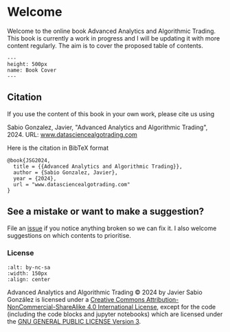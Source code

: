 # Welcome

Welcome to the online book Advanced Analytics and Algorithmic Trading. This book is currently a work in progress and I will be updating it with more content regularly. The aim is to cover the proposed table of contents. 

```{figure} img/cover.jpg
---
height: 500px
name: Book Cover
---
```

## Citation

If you use the content of this book in your own work, please cite us using

Sabio Gonzalez, Javier, "Advanced Analytics and Algorithmic Trading", 2024. URL: www.datasciencealgotrading.com

Here is the citation in BibTeX format

```
@book{JSG2024,
  title = {{Advanced Analytics and Algorithmic Trading}},
  author = {Sabio Gonzalez, Javier},
  year = {2024},
  url = "www.datasciencealgotrading.com"
}
```

## See a mistake or want to make a suggestion? 
File an [issue](https://github.com/xaviweise/aaat/issues) if you notice anything broken so we can fix it. I also welcome suggestions on which contents to prioritise.


### License
```{image} https://mirrors.creativecommons.org/presskit/buttons/88x31/png/by-nc-sa.png
:alt: by-nc-sa
:width: 150px
:align: center
```

Advanced Analytics and Algorithmic Trading © 2024 by Javier Sabio González is licensed under a [Creative Commons Attribution-NonCommercial-ShareAlike 4.0 International License](http://creativecommons.org/licenses/by-nc-sa/4.0/), except for the code (including the code blocks and jupyter notebooks) which are licensed under the [GNU GENERAL PUBLIC LICENSE Version 3](https://github.com/xaviweise/aaat/blob/main/LICENSE).